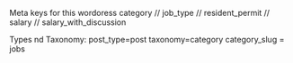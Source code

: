 Meta keys for this wordoress category
// job_type
// resident_permit
// salary
// salary_with_discussion

Types nd Taxonomy:
post_type=post
taxonomy=category
category_slug = jobs
